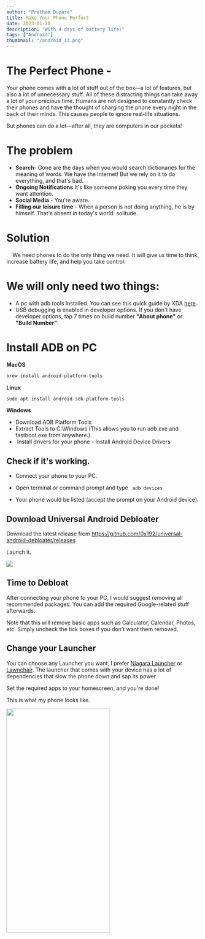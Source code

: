 ```yaml
---
author: "Pratham Dupare"
title: Make Your Phone Perfect
date: 2023-01-20
description: "With 4 days of battery life!"
tags: ["Android"]
thumbnail: "/android_13.png"
---
```


# The Perfect Phone -

Your phone comes with a lot of stuff out of the box—a lot of features, but also a lot of unnecessary stuff. All of these distracting things can take away a lot of your precious time. Humans are not designed to constantly check their phones and have the thought of charging the phone every night in the back of their minds. This causes people to ignore real-life situations. 

But phones can do a lot—after all, they are computers in our pockets!

# The problem

- **Search**- Gone are the days when you would search dictionaries for the meaning of words. We have the Internet! But we rely on it to do everything, and that's bad.
- **Ongoing Notifications** It's like someone poking you every time they want attention.
- **Social Media** - You're aware.
- **Filling our leisure time** - When a person is not doing anything, he is by himself. That's absent in today's world: solitude.


# Solution
   
We need phones to do the only thing we need. It will give us time to think, increase battery life, and help you take control.


# We will only need two things:
- A pc with adb tools installed. You can see this quick guide by XDA [here](https://www.xda-developers.com/install-adb-windows-macos-linux/).
- USB debugging is enabled in developer options. If you don't have developer options, tap 7 times on build number **"About phone"** or **"Build Number"**.

# Install ADB on PC

**MacOS**

```js
brew install android-platform-tools

```

**Linux**

```js
sudo apt install android-sdk-platform-tools
```

**Windows**

- Download ADB Platform Tools
- Extract Tools to C:\Windows (This allows you to run adb.exe and fastboot.exe from anywhere.)
-  Install drivers for your phone - Install Android Device Drivers

## Check if it's working.

- Connect your phone to your PC.
- Open terminal or command prompt and type ``` adb devices```

- Your phone would be listed (accept the prompt on your Android device).


## Download Universal Android Debloater

Download the latest release from https://github.com/0x192/universal-android-debloater/releases

Launch it.


<img class="special-img-class" src="/2022/perfect-phone/uad.png"/> 

## Time to Debloat

After connecting your phone to your PC, I would suggest removing all recommended packages. You can add the required Google-related stuff afterwards.

Note that this will remove basic apps such as Calculator, Calendar, Photos, etc. Simply uncheck the tick boxes if you don't want them removed.

## Change your Launcher

You can choose any Launcher you want, I prefer [Niagara Launcher](https://play.google.com/store/apps/details?id=bitpit.launcher&hl=en_US&gl=US) or [Lawnchair](https://github.com/LawnchairLauncher/lawnchair/releases/tag/1.2.0.1884).
The launcher that comes with your device has a lot of dependencies that slow the phone down and sap its power.

Set the required apps to your homescreen, and you're done!

This is what my phone looks like.

<img class="special-img-class" src="/2022/perfect-phone/niagara_launcher.png" style="height: 585px; width:270px;"/>





























































































